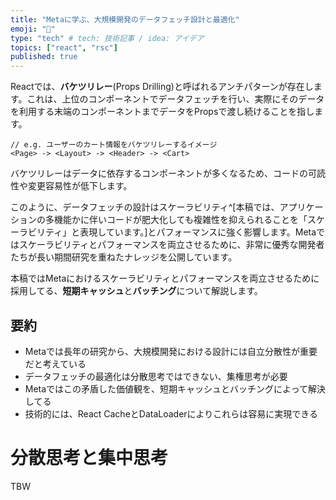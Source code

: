 ```yaml
---
title: "Metaに学ぶ、大規模開発のデータフェッチ設計と最適化"
emoji: "🧠"
type: "tech" # tech: 技術記事 / idea: アイデア
topics: ["react", "rsc"]
published: true
---
```


Reactでは、**バケツリレー**(Props Drilling)と呼ばれるアンチパターンが存在します。これは、上位のコンポーネントでデータフェッチを行い、実際にそのデータを利用する末端のコンポーネントまでデータをPropsで渡し続けることを指します。

```
// e.g. ユーザーのカート情報をバケツリレーするイメージ
<Page> -> <Layout> -> <Header> -> <Cart>
```

バケツリレーはデータに依存するコンポーネントが多くなるため、コードの可読性や変更容易性が低下します。

このように、データフェッチの設計はスケーラビリティ^[本稿では、アプリケーションの多機能かに伴いコードが肥大化しても複雑性を抑えられることを「スケーラビリティ」と表現しています。]とパフォーマンスに強く影響します。Metaではスケーラビリティとパフォーマンスを両立させるために、非常に優秀な開発者たちが長い期間研究を重ねたナレッジを公開しています。

本稿ではMetaにおけるスケーラビリティとパフォーマンスを両立させるために採用してる、**短期キャッシュ**と**バッチング**について解説します。

## 要約

- Metaでは長年の研究から、大規模開発における設計には自立分散性が重要だと考えている
- データフェッチの最適化は分散思考ではできない、集権思考が必要
- Metaではこの矛盾した価値観を、短期キャッシュとバッチングによって解決してる
- 技術的には、React CacheとDataLoaderによりこれらは容易に実現できる

# 分散思考と集中思考

TBW
